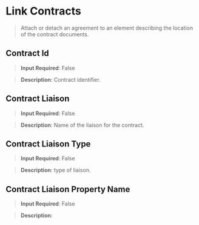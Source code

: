 # **Link Contracts**
>	Attach or detach an agreement to an element describing the location of the contract documents.

## **Contract Id**
>	**Input Required**: False

>	**Description**: Contract identifier.


## **Contract Liaison**
>	**Input Required**: False

>	**Description**: Name of the liaison for the contract.


## **Contract Liaison Type**
>	**Input Required**: False

>	**Description**: type of liaison.


## **Contract Liaison Property Name**
>	**Input Required**: False

>	**Description**: 


